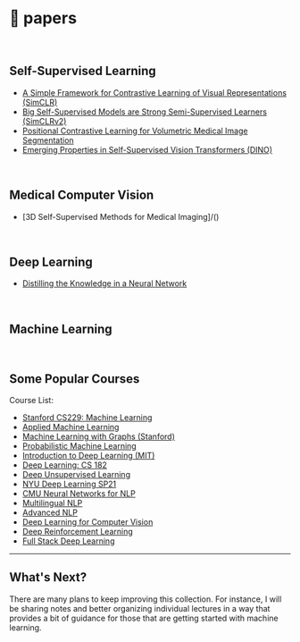 # 📓 papers<br>

<img alt="" src="https://img.shields.io/badge/Arxiv-b31b1b.svg?style=for-the-badge&logo=Arxiv&logoColor=white"/> <img alt="" src="https://img.shields.io/badge/PaperWithCode-0297b1.svg?style=for-the-badge&logo=PaperWithCode&logoColor=white"/>

## Self-Supervised Learning<br>

- [A Simple Framework for Contrastive Learning of Visual Representations (SimCLR)](https://arxiv.org/pdf/2002.05709)<br>
- [Big Self-Supervised Models are Strong Semi-Supervised Learners (SimCLRv2)](https://arxiv.org/pdf/2006.10029)<br>
- [Positional Contrastive Learning for Volumetric Medical Image Segmentation](https://arxiv.org/abs/2106.09157)<br>
- [Emerging Properties in Self-Supervised Vision Transformers (DINO)](https://arxiv.org/pdf/2104.14294)



<br>

## Medical Computer Vision<br>
- [3D Self-Supervised Methods for Medical Imaging]/()

<br>


## Deep Learning<br>
- [Distilling the Knowledge in a Neural Network](https://arxiv.org/pdf/1503.02531)


<br>

## Machine Learning<br>


<br>

## Some Popular Courses<br>
Course List:

- [Stanford CS229: Machine Learning](https://github.com/dair-ai/ML-YouTube-Courses/blob/main/README.md#stanford-cs229-machine-learning)
- [Applied Machine Learning](https://github.com/dair-ai/ML-YouTube-Courses/blob/main/README.md#applied-machine-learning)
- [Machine Learning with Graphs (Stanford)](https://github.com/dair-ai/ML-YouTube-Courses/blob/main/README.md#machine-learning-with-graphs-stanford)
- [Probabilistic Machine Learning](https://github.com/dair-ai/ML-YouTube-Courses/blob/main/README.md#probabilistic-machine-learning)
- [Introduction to Deep Learning (MIT)](https://github.com/dair-ai/ML-YouTube-Courses/blob/main/README.md#introduction-to-deep-learning)
- [Deep Learning: CS 182](https://github.com/dair-ai/ML-YouTube-Courses/blob/main/README.md#deep-learning-cs-182)
- [Deep Unsupervised Learning](https://github.com/dair-ai/ML-YouTube-Courses/blob/main/README.md#deep-unsupervised-learning)
- [NYU Deep Learning SP21](https://github.com/dair-ai/ML-YouTube-Courses/blob/main/README.md#nyu-deep-learning-sp21)
- [CMU Neural Networks for NLP](https://github.com/dair-ai/ML-YouTube-Courses/blob/main/README.md#cmu-neural-networks-for-nlp)
- [Multilingual NLP](https://github.com/dair-ai/ML-YouTube-Courses/blob/main/README.md#multilingual-nlp)
- [Advanced NLP](https://github.com/dair-ai/ML-YouTube-Courses/blob/main/README.md#advanced-nlp)
- [Deep Learning for Computer Vision](https://github.com/dair-ai/ML-YouTube-Courses/blob/main/README.md#deep-learning-for-computer-vision)
- [Deep Reinforcement Learning](https://github.com/dair-ai/ML-YouTube-Courses/blob/main/README.md#deep-reinforcement-learning)
- [Full Stack Deep Learning](https://github.com/dair-ai/ML-YouTube-Courses/blob/main/README.md#full-stack-deep-learning)

---

## What's Next?

There are many plans to keep improving this collection. For instance, I will be sharing notes and better organizing individual lectures in a way that provides a bit of guidance for those that are getting started with machine learning.


